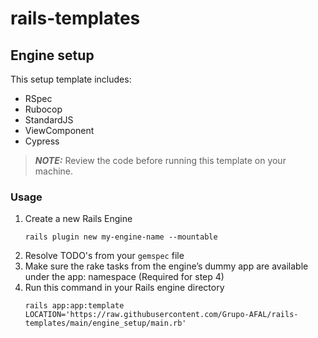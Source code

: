 # rails-templates

## Engine setup

This setup template includes:

- RSpec
- Rubocop
- StandardJS
- ViewComponent
- Cypress

> **_NOTE:_** Review the code before running this template on your machine.

### Usage

1. Create a new Rails Engine
   ```
   rails plugin new my-engine-name --mountable
   ```
2. Resolve TODO's from your `gemspec` file
3. Make sure the rake tasks from the engine’s dummy app are available under the app: namespace (Required for step 4)
4. Run this command in your Rails engine directory
   ```
   rails app:app:template LOCATION='https://raw.githubusercontent.com/Grupo-AFAL/rails-templates/main/engine_setup/main.rb'
   ```
